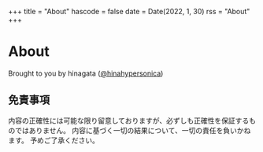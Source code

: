 +++
title = "About"
hascode = false
date = Date(2022, 1, 30)
rss = "About"
+++

# About

Brought to you by hinagata ([@hinahypersonica](https://twitter.com/hinahypersonica))

## 免責事項

内容の正確性には可能な限り留意しておりますが、必ずしも正確性を保証するものではありません。
内容に基づく一切の結果について、一切の責任を負いかねます。
予めご了承ください。
